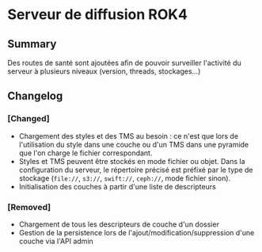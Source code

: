 # Serveur de diffusion ROK4

## Summary

Des routes de santé sont ajoutées afin de pouvoir surveiller l'activité du serveur à plusieurs niveaux (version, threads, stockages...)

## Changelog

### [Changed]

* Chargement des styles et des TMS au besoin : ce n'est que lors de l'utilisation du style dans une couche ou d'un TMS dans une pyramide que l'on charge le fichier correspondant.
* Styles et TMS peuvent être stockés en mode fichier ou objet. Dans la configuration du serveur, le répertoire précisé est préfixé par le type de stockage (`file://`, `s3://`, `swift://`, `ceph://`, mode fichier sinon).
* Initialisation des couches à partir d'une liste de descripteurs


### [Removed]

* Chargement de tous les descripteurs de couche d'un dossier
* Gestion de la persistence lors de l'ajout/modification/suppression d'une couche via l'API admin

<!-- 
### [Added]

### [Changed]

### [Deprecated]

### [Removed]

### [Fixed]

### [Security] 
-->
